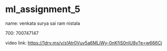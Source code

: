 # ml_assignment_5

name: venkata surya sai ram nistala


700: 700747147


video link: https://1drv.ms/v/s!Atr0Vuv5a6MLiWy-0nKfjS0nIU8v?e=w666Cj
